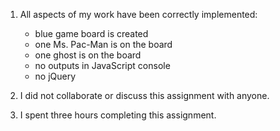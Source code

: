 1. All aspects of my work have been correctly implemented:

	- blue game board is created
	- one Ms. Pac-Man is on the board
	- one ghost is on the board
	- no outputs in JavaScript console
	- no jQuery

2. I did not collaborate or discuss this assignment with anyone.

3. I spent three hours completing this assignment.